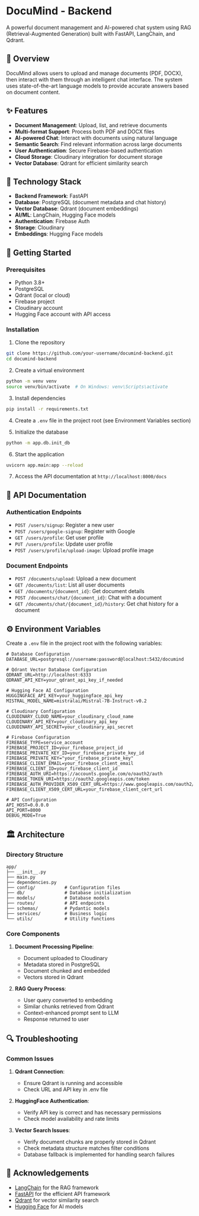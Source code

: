 
# DocuMind - Backend

A powerful document management and AI-powered chat system using RAG (Retrieval-Augmented Generation) built with FastAPI, LangChain, and Qdrant.

## 📑 Overview

DocuMind allows users to upload and manage documents (PDF, DOCX), then interact with them through an intelligent chat interface. The system uses state-of-the-art language models to provide accurate answers based on document content.

## ✨ Features

- **Document Management**: Upload, list, and retrieve documents
- **Multi-format Support**: Process both PDF and DOCX files
- **AI-powered Chat**: Interact with documents using natural language
- **Semantic Search**: Find relevant information across large documents
- **User Authentication**: Secure Firebase-based authentication
- **Cloud Storage**: Cloudinary integration for document storage
- **Vector Database**: Qdrant for efficient similarity search

## 🔧 Technology Stack

- **Backend Framework**: FastAPI
- **Database**: PostgreSQL (document metadata and chat history)
- **Vector Database**: Qdrant (document embeddings)
- **AI/ML**: LangChain, Hugging Face models
- **Authentication**: Firebase Auth
- **Storage**: Cloudinary
- **Embeddings**: Hugging Face models

## 🚀 Getting Started

### Prerequisites

- Python 3.8+
- PostgreSQL
- Qdrant (local or cloud)
- Firebase project
- Cloudinary account
- Hugging Face account with API access

### Installation

1. Clone the repository
```bash
git clone https://github.com/your-username/documind-backend.git
cd documind-backend
```

2. Create a virtual environment
```bash
python -m venv venv
source venv/bin/activate  # On Windows: venv\Scripts\activate
```

3. Install dependencies
```bash
pip install -r requirements.txt
```

4. Create a `.env` file in the project root (see Environment Variables section)

5. Initialize the database
```bash
python -m app.db.init_db
```

6. Start the application
```bash
uvicorn app.main:app --reload
```

7. Access the API documentation at `http://localhost:8000/docs`

## 📝 API Documentation

### Authentication Endpoints

- `POST /users/signup`: Register a new user
- `POST /users/google-signup`: Register with Google
- `GET /users/profile`: Get user profile
- `PUT /users/profile`: Update user profile
- `POST /users/profile/upload-image`: Upload profile image

### Document Endpoints

- `POST /documents/upload`: Upload a new document
- `GET /documents/list`: List all user documents
- `GET /documents/{document_id}`: Get document details
- `POST /documents/chat/{document_id}`: Chat with a document
- `GET /documents/chat/{document_id}/history`: Get chat history for a document

## ⚙️ Environment Variables

Create a `.env` file in the project root with the following variables:

```
# Database Configuration
DATABASE_URL=postgresql://username:password@localhost:5432/documind

# Qdrant Vector Database Configuration
QDRANT_URL=http://localhost:6333
QDRANT_API_KEY=your_qdrant_api_key_if_needed

# Hugging Face AI Configuration
HUGGINGFACE_API_KEY=your_huggingface_api_key
MISTRAL_MODEL_NAME=mistralai/Mistral-7B-Instruct-v0.2

# Cloudinary Configuration
CLOUDINARY_CLOUD_NAME=your_cloudinary_cloud_name
CLOUDINARY_API_KEY=your_cloudinary_api_key
CLOUDINARY_API_SECRET=your_cloudinary_api_secret

# Firebase Configuration
FIREBASE_TYPE=service_account
FIREBASE_PROJECT_ID=your_firebase_project_id
FIREBASE_PRIVATE_KEY_ID=your_firebase_private_key_id
FIREBASE_PRIVATE_KEY="your_firebase_private_key"
FIREBASE_CLIENT_EMAIL=your_firebase_client_email
FIREBASE_CLIENT_ID=your_firebase_client_id
FIREBASE_AUTH_URI=https://accounts.google.com/o/oauth2/auth
FIREBASE_TOKEN_URI=https://oauth2.googleapis.com/token
FIREBASE_AUTH_PROVIDER_X509_CERT_URL=https://www.googleapis.com/oauth2/v1/certs
FIREBASE_CLIENT_X509_CERT_URL=your_firebase_client_cert_url

# API Configuration
API_HOST=0.0.0.0
API_PORT=8000
DEBUG_MODE=True
```

## 🏛️ Architecture

### Directory Structure

```
app/
├── __init__.py
├── main.py
├── dependencies.py
├── config/           # Configuration files
├── db/               # Database initialization
├── models/           # Database models
├── routes/           # API endpoints
├── schemas/          # Pydantic models
├── services/         # Business logic
└── utils/            # Utility functions
```

### Core Components

1. **Document Processing Pipeline**:
   - Document uploaded to Cloudinary
   - Metadata stored in PostgreSQL
   - Document chunked and embedded
   - Vectors stored in Qdrant

2. **RAG Query Process**:
   - User query converted to embedding
   - Similar chunks retrieved from Qdrant
   - Context-enhanced prompt sent to LLM
   - Response returned to user

## 🔍 Troubleshooting

### Common Issues

1. **Qdrant Connection**:
   - Ensure Qdrant is running and accessible
   - Check URL and API key in .env file
   
2. **HuggingFace Authentication**:
   - Verify API key is correct and has necessary permissions
   - Check model availability and rate limits

3. **Vector Search Issues**:
   - Verify document chunks are properly stored in Qdrant
   - Check metadata structure matches filter conditions
   - Database fallback is implemented for handling search failures


## 🙌 Acknowledgements

- [LangChain](https://www.langchain.com/) for the RAG framework
- [FastAPI](https://fastapi.tiangolo.com/) for the efficient API framework
- [Qdrant](https://qdrant.tech/) for vector similarity search
- [Hugging Face](https://huggingface.co/) for AI models

